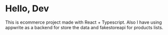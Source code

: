 # Hello, Dev
This is ecommerce project made with React + Typescript. Also I have using appwrite as a backend for store the data and fakestoreapi for products lists.
